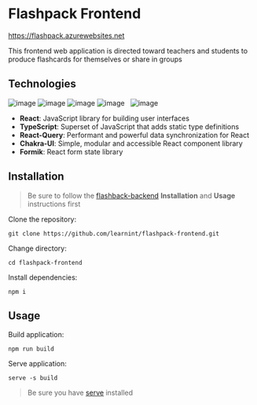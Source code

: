 # Flashpack Frontend

https://flashpack.azurewebsites.net

This frontend web application is directed toward teachers and students to produce flashcards for themselves or share in groups 

## Technologies

![image](https://user-images.githubusercontent.com/37840393/115788745-0c30a780-a392-11eb-90bb-c0b9d893c9a5.png)
![image](https://user-images.githubusercontent.com/37840393/115789346-fff91a00-a392-11eb-83cf-93367aa4f188.png)
![image](https://user-images.githubusercontent.com/37840393/115789195-be686f00-a392-11eb-8d60-ef4b7ebe7b83.png)
![image](https://user-images.githubusercontent.com/37840393/115789730-96c5d680-a393-11eb-80d4-ed80e63da671.png) &nbsp;
![image](https://user-images.githubusercontent.com/37840393/115789558-52d2d180-a393-11eb-82af-968eb7b5295c.png)

- **React**: JavaScript library for building user interfaces
- **TypeScript**: Superset of JavaScript that adds static type definitions
- **React-Query**: Performant and powerful data synchronization for React
- **Chakra-UI**: Simple, modular and accessible React component library
- **Formik**: React form state library

## Installation
> Be sure to follow the [flashback-backend](https://github.com/learnint/flashpack-backend) **Installation** and **Usage** instructions first

Clone the repository:
```
git clone https://github.com/learnint/flashpack-frontend.git
```
Change directory:
```
cd flashpack-frontend
```
Install dependencies:
```
npm i
```

## Usage

Build application:
```
npm run build
```

Serve application:
```
serve -s build
```
> Be sure you have [serve](https://www.npmjs.com/package/serve) installed
